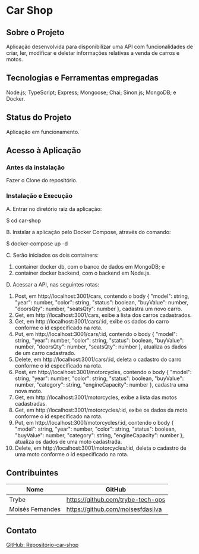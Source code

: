 # Car Shop

## Sobre o Projeto
Aplicação desenvolvida para disponibilizar uma API com funcionalidades de criar, ler, modificar e deletar informações relativas a venda de carros e motos.

## Tecnologias e Ferramentas empregadas
Node.js;
TypeScript;
Express;
Mongoose;
Chai;
Sinon.js;
MongoDB; e
Docker.

## Status do Projeto
Aplicação em funcionamento.

## Acesso à Aplicação
### Antes da instalação
Fazer o Clone do repositório.

### Instalação e Execução
A. Entrar no diretório raiz da aplicação:

  $ cd car-shop

B. Instalar a aplicação pelo Docker Compose, através do comando:
  
  $ docker-compose up -d

C. Serão iniciados os dois containers:
  1. container docker db, com o banco de dados em MongoDB; e 
  2. container docker backend, com o backend em Node.js.

D. Acessar a API, nas seguintes rotas:
  1. Post, em http://localhost:3001/cars, contendo o body { "model": string, "year": number, "color": string, "status": boolean, "buyValue": number, "doorsQty": number, "seatsQty": number }, cadastra um novo carro.
  2. Get, em http://localhost:3001/cars, exibe a lista dos carros cadastrados.
  3. Get, em http://localhost:3001/cars/:id, exibe os dados do carro conforme o id especificado na rota.
  4. Put, em http://localhost:3001/cars/:id, contendo o body { "model": string, "year": number, "color": string, "status": boolean, "buyValue": number, "doorsQty": number, "seatsQty": number }, atualiza os dados de um carro cadastrado.
  5. Delete, em http://localhost:3001/cars/:id, deleta o cadastro do carro conforme o id especificado na rota.  
  6. Post, em http://localhost:3001/motorcycles, contendo o body { "model": string, "year": number, "color": string, "status": boolean, "buyValue": number, "category": string, "engineCapacity": number }, cadastra uma nova moto.
  7. Get, em http://localhost:3001/motorcycles, exibe a lista das motos cadastradas.
  8. Get, em http://localhost:3001/motorcycles/:id, exibe os dados da moto conforme o id especificado na rota.
  9. Put, em http://localhost:3001/motorcycles/:id, contendo o body { "model": string, "year": number, "color": string, "status": boolean, "buyValue": number, "category": string, "engineCapacity": number }, atualiza os dados de uma moto cadastrada.
  10. Delete, em http://localhost:3001/motorcycles/:id, deleta o cadastro de uma moto conforme o id especificado na rota.

## Contribuintes
|Nome|GitHub|
| -------- | -------- |
|Trybe|https://github.com/trybe-tech-ops|
|Moisés Fernandes|https://github.com/moisesfdasilva|

## Contato
[GitHub: Repositório-car-shop](https://github.com/moisesfdasilva/car-shop)
